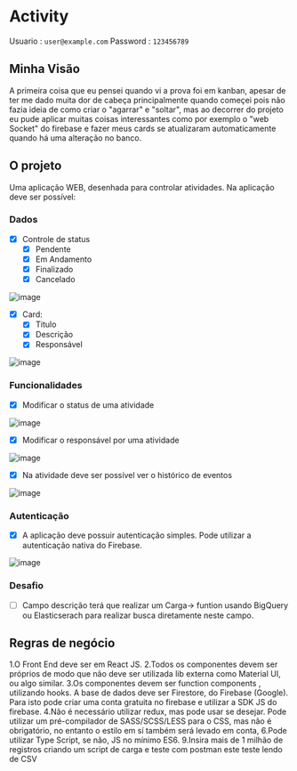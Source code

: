 # Activity

Usuario : ```user@example.com```
Password : ```123456789```

## Minha Visão

A primeira coisa que eu pensei quando vi a prova foi em kanban, apesar de ter me dado muita dor de cabeça principalmente quando começei pois não fazia ideia de como criar o "agarrar" e "soltar", mas ao decorrer do projeto eu pude aplicar muitas coisas interessantes como por exemplo o "web Socket" do firebase e fazer meus cards se atualizaram automaticamente quando há uma alteração no banco.

## O projeto

Uma aplicação WEB, desenhada para controlar atividades.
Na aplicação deve ser possível:

### Dados

- [x] Controle de status
  - [x] Pendente
  - [x] Em Andamento
  - [x] Finalizado
  - [x] Cancelado

![image](https://user-images.githubusercontent.com/62211295/116022301-52029f80-a620-11eb-9ec0-0e8d7f14b0ca.png)


- [x] Card:
  - [x] Titulo
  - [x] Descrição
  - [x] Responsável

![image](https://user-images.githubusercontent.com/62211295/116022282-457e4700-a620-11eb-9469-ae4f142a7555.png)

### Funcionalidades

- [X] Modificar o status de uma atividade

![image](https://user-images.githubusercontent.com/62211295/116022223-27b0e200-a620-11eb-8f20-040992d9a1b3.png)

- [X] Modificar o responsável por uma atividade

![image](https://user-images.githubusercontent.com/62211295/116022250-34353a80-a620-11eb-9c3e-6d3ac0d3ced2.png)

- [X] Na atividade deve ser possível ver o histórico de eventos

![image](https://user-images.githubusercontent.com/62211295/116022357-6c3c7d80-a620-11eb-86a7-f760410c7f05.png)


### Autenticação

- [X] A aplicação deve possuir autenticação simples. Pode utilizar a autenticação nativa do Firebase.

![image](https://user-images.githubusercontent.com/62211295/116022159-051ec900-a620-11eb-806d-68269e3b0f54.png)


### Desafio

- [ ] Campo descrição terá que realizar um Carga-> funtion usando BigQuery ou Elasticserach para realizar busca diretamente neste campo.

## Regras de negócio

1.O Front End deve ser em React JS.
2.Todos os componentes devem ser próprios de modo que não deve ser utilizada lib externa como Material UI, ou algo similar.
3.Os componentes devem ser function components , utilizando hooks.
A base de dados deve ser Firestore, do Firebase (Google). Para isto pode criar uma conta gratuita no firebase e utilizar a SDK JS do firebase.
4.Não é necessário utilizar redux, mas pode usar se desejar.
Pode utilizar um pré-compilador de SASS/SCSS/LESS para o CSS, mas não é obrigatório, no entanto o estilo em sí também será levado em conta,
6.Pode utilizar Type Script, se não, JS no mínimo ES6.
9.Insira mais de 1 milhão de registros criando um script de carga e teste com postman este teste lendo de CSV

